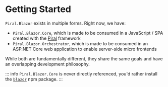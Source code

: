 # Getting Started

`Piral.Blazor` exists in multiple forms. Right now, we have:

- `Piral.Blazor.Core`, which is made to be consumed in a JavaScript / SPA created with the [Piral](https://docs.piral.io) framework
- `Piral.Blazor.Orchestrator`, which is made to be consumed in an ASP.NET Core web application to enable server-side micro frontends

While both are fundamentally different, they share the same goals and have an overlapping development philosophy.

::: info
`Piral.Blazor.Core` is never directly referenced, you'd rather install the [`blazor`](https://www.npmjs.com/package/blazor) npm package.
:::


